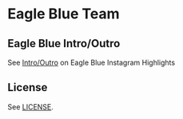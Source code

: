 # Eagle Blue Team

## Eagle Blue Intro/Outro

See [Intro/Outro](https://www.instagram.com/stories/highlights/18268938313166530) on Eagle Blue Instagram Highlights

## License

See [LICENSE](https://github.com/EGLBLUE/eglblue.github.io/blob/main/LICENSE).
